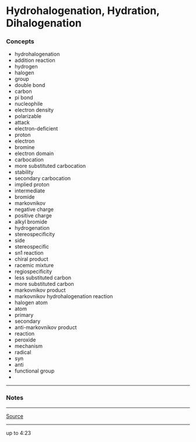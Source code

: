 # Hydrohalogenation, Hydration, Dihalogenation

### Concepts

- hydrohalogenation
- addition reaction
- hydrogen
- halogen
- group
- double bond
- carbon
- pi bond
- nucleophile
- electron density
- polarizable
- attack
- electron-deficient
- proton
- electron
- bromine
- electron domain
- carbocation
- more substituted carbocation
- stability
- secondary carbocation
- implied proton
- intermediate
- bromide
- markovnikov
- negative charge
- positive charge
- alkyl bromide
- hydrogenation
- stereospecificity
- side
- stereospecific
- sn1 reaction
- chiral product
- racemic mixture
- regiospecificity
- less substituted carbon
- more substituted carbon
- markovnikov product
- markovnikov hydrohalogenation reaction
- halogen atom
- atom
- primary
- secondary
- anti-markovnikov product
- reaction
- peroxide
- mechanism
- radical
- syn
- anti
- functional group
- 

---

### Notes

---

[Source](https://youtu.be/_c84jxTo5bw)

---

up to 4:23